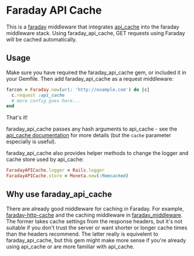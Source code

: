 # Faraday API Cache

This is a [faraday](https://github.com/lostisland/faraday) middleware that integrates [api_cache](https://github.com/mloughran/api_cache) into the faraday middleware stack. Using faraday_api_cache, GET requests using Faraday will be cached automatically.

## Usage

Make sure you have required the faraday_api_cache gem, or included it in your Gemfile. Then add faraday_api_cache as a request middleware:

~~~ruby
farcon = Faraday.new(url: 'http://example.com') do |c|
  c.request :api_cache
  # more config goes here...
end
~~~

That's it!

faraday_api_cache passes any hash arguments to api_cache - see the [api_cache documentation](https://github.com/mloughran/api_cache) for more details (but the `cache` parameter especially is useful).

faraday_api_cache also provides helper methods to change the logger and cache store used by api_cache:

~~~ruby
FaradayAPICache.logger = Rails.logger
FaradayAPICache.store = Moneta.new(:Memcached)
~~~

## Why use faraday_api_cache

There are already good middleware for caching in Faraday. For example, [faraday-http-cache](https://github.com/plataformatec/faraday-http-cache) and the caching middleware in [faraday_middleware](https://github.com/lostisland/faraday_middleware). The former takes cache settings from the response headers, but it's not suitable if you don't trust the server or want shorter or longer cache times than the headers recommend. The latter really is equivelent to faraday_api_cache, but this gem might make more sense if you're already using api_cache or are more familiar with api_cache.

